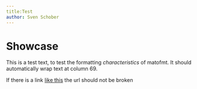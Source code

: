 ```yaml
---
title:Test
author: Sven Schober
---
```


# Showcase

This is a test text, to test the formatting *characteristics* of matofmt. It should automatically wrap text at column 69. 

If there is a link [like this](https://github.com/sschober/mato) the url should not be broken 